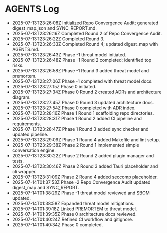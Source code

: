 # AGENTS Log
- 2025-07-13T23:26:08Z Initialized Repo Convergence Audit; generated digest_map.json and SYNC_REPORT.md.
- 2025-07-13T23:26:16Z Completed Round 2 of Repo Convergence Audit.
- 2025-07-13T23:26:22Z Completed Round 3.
- 2025-07-13T23:26:33Z Completed Round 4; updated digest_map with AGENTS.md.
- 2025-07-13T23:26:43Z Phase -1 threat model initiated.
- 2025-07-13T23:26:48Z Phase -1 Round 2 completed; identified top risks.
- 2025-07-13T23:26:58Z Phase -1 Round 3 added threat model and premortem.
- 2025-07-13T23:27:06Z Phase -1 completed with threat model docs.
- 2025-07-13T23:27:15Z Phase 0 initiated.
- 2025-07-13T23:27:34Z Phase 0 Round 2 created ADRs and architecture diagram.
- 2025-07-13T23:27:45Z Phase 0 Round 3 updated architecture docs.
- 2025-07-13T23:27:54Z Phase 0 completed with ADR index.
- 2025-07-13T23:28:16Z Phase 1 Round 1 scaffolding repo directories.
- 2025-07-13T23:28:31Z Phase 1 Round 2 added CI pipeline and requirements.
- 2025-07-13T23:28:47Z Phase 1 Round 3 added sync checker and updated pipeline.
- 2025-07-13T23:29:09Z Phase 1 Round 4 added Makefile and lint setup.
- 2025-07-13T23:29:38Z Phase 2 Round 1 implemented simple conversation engine.
- 2025-07-13T23:30:22Z Phase 2 Round 2 added plugin manager and tests.
- 2025-07-13T23:30:46Z Phase 2 Round 3 added Tauri placeholder and cli wrapper.
- 2025-07-13T23:31:09Z Phase 2 Round 4 added seccomp placeholder.
- 2025-07-14T01:37:53Z Phase -2 Repo Convergence Audit updated digest_map and SYNC_REPORT.
- 2025-07-14T01:38:29Z Phase -1 threat model reviewed and SBOM updated.
- 2025-07-14T01:38:58Z Expanded threat model mitigations.
- 2025-07-14T01:39:18Z Linked PREMORTEM to threat model.
- 2025-07-14T01:39:35Z Phase 0 architecture docs reviewed.
- 2025-07-14T01:40:24Z Refined CI workflow and gitignore.
- 2025-07-14T01:40:34Z Phase 0 completed.
